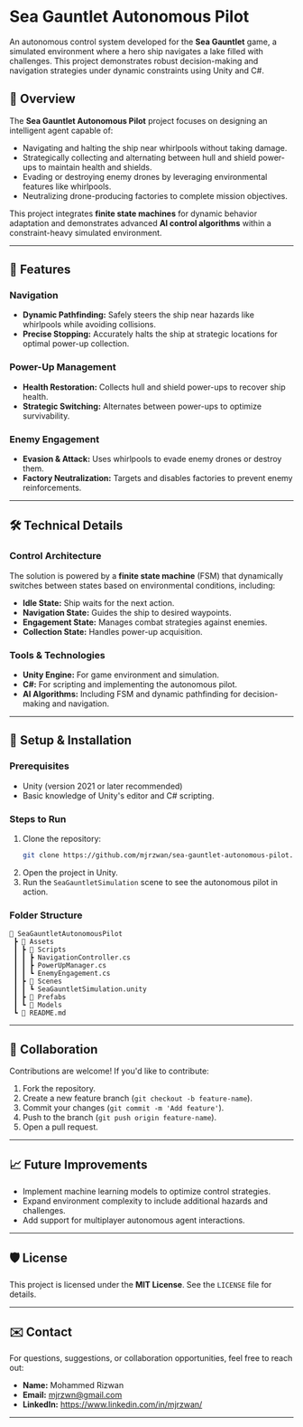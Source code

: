 # Sea Gauntlet Autonomous Pilot
An autonomous control system developed for the **Sea Gauntlet** game, a simulated environment where a hero ship navigates a lake filled with challenges. This project demonstrates robust decision-making and navigation strategies under dynamic constraints using Unity and C#.  

## 📖 Overview  
The **Sea Gauntlet Autonomous Pilot** project focuses on designing an intelligent agent capable of:  
- Navigating and halting the ship near whirlpools without taking damage.  
- Strategically collecting and alternating between hull and shield power-ups to maintain health and shields.  
- Evading or destroying enemy drones by leveraging environmental features like whirlpools.  
- Neutralizing drone-producing factories to complete mission objectives.  

This project integrates **finite state machines** for dynamic behavior adaptation and demonstrates advanced **AI control algorithms** within a constraint-heavy simulated environment.  

---

## 🎯 Features  
### Navigation  
- **Dynamic Pathfinding:** Safely steers the ship near hazards like whirlpools while avoiding collisions.  
- **Precise Stopping:** Accurately halts the ship at strategic locations for optimal power-up collection.  

### Power-Up Management  
- **Health Restoration:** Collects hull and shield power-ups to recover ship health.  
- **Strategic Switching:** Alternates between power-ups to optimize survivability.  

### Enemy Engagement  
- **Evasion & Attack:** Uses whirlpools to evade enemy drones or destroy them.  
- **Factory Neutralization:** Targets and disables factories to prevent enemy reinforcements.  

---

## 🛠️ Technical Details  
### Control Architecture  
The solution is powered by a **finite state machine** (FSM) that dynamically switches between states based on environmental conditions, including:  
- **Idle State:** Ship waits for the next action.  
- **Navigation State:** Guides the ship to desired waypoints.  
- **Engagement State:** Manages combat strategies against enemies.  
- **Collection State:** Handles power-up acquisition.  

### Tools & Technologies  
- **Unity Engine:** For game environment and simulation.  
- **C#:** For scripting and implementing the autonomous pilot.  
- **AI Algorithms:** Including FSM and dynamic pathfinding for decision-making and navigation.  

---

## 🔧 Setup & Installation  
### Prerequisites  
- Unity (version 2021 or later recommended)  
- Basic knowledge of Unity's editor and C# scripting.  

### Steps to Run  
1. Clone the repository:  
   ```bash  
   git clone https://github.com/mjrzwan/sea-gauntlet-autonomous-pilot.git  
   ```  
2. Open the project in Unity.  
3. Run the `SeaGauntletSimulation` scene to see the autonomous pilot in action.  

### Folder Structure  
```
📂 SeaGauntletAutonomousPilot  
 ┣ 📂 Assets  
 ┃ ┣ 📂 Scripts  
 ┃ ┃ ┣ NavigationController.cs  
 ┃ ┃ ┣ PowerUpManager.cs  
 ┃ ┃ ┗ EnemyEngagement.cs  
 ┃ ┣ 📂 Scenes  
 ┃ ┃ ┗ SeaGauntletSimulation.unity  
 ┃ ┣ 📂 Prefabs  
 ┃ ┗ 📂 Models  
 ┗ 📜 README.md  
```  

---

## 🤝 Collaboration  
Contributions are welcome! If you'd like to contribute:  
1. Fork the repository.  
2. Create a new feature branch (`git checkout -b feature-name`).  
3. Commit your changes (`git commit -m 'Add feature'`).  
4. Push to the branch (`git push origin feature-name`).  
5. Open a pull request.  

---

## 📈 Future Improvements  
- Implement machine learning models to optimize control strategies.  
- Expand environment complexity to include additional hazards and challenges.  
- Add support for multiplayer autonomous agent interactions.  

---

## 🛡️ License  
This project is licensed under the **MIT License**. See the `LICENSE` file for details.  

---

## ✉️ Contact  
For questions, suggestions, or collaboration opportunities, feel free to reach out:  
- **Name:** Mohammed Rizwan 
- **Email:** mjrzwn@gmail.com  
- **LinkedIn:** https://www.linkedin.com/in/mjrzwan/

---  